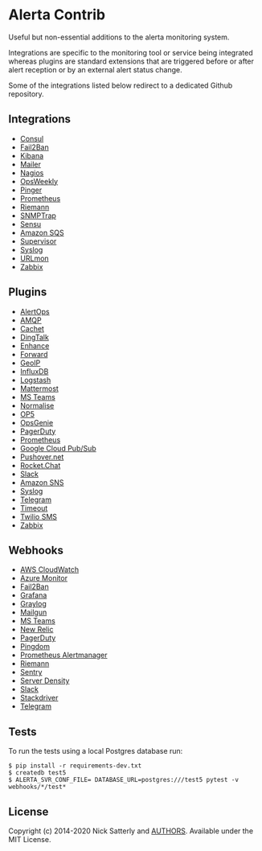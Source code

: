 Alerta Contrib
==============

Useful but non-essential additions to the alerta monitoring system.

Integrations are specific to the monitoring tool or service
being integrated whereas plugins are standard extensions that are
triggered before or after alert reception or by an external alert
status change.

Some of the integrations listed below redirect to a dedicated
Github repository.

Integrations
------------

  * [Consul](integrations/consul)
  * [Fail2Ban](integrations/fail2ban)
  * [Kibana](https://github.com/alerta/kibana-alerta)
  * [Mailer](integrations/mailer)
  * [Nagios](https://github.com/alerta/nagios-alerta)
  * [OpsWeekly](integrations/opsweekly)
  * [Pinger](integrations/pinger)
  * [Prometheus](https://github.com/alerta/prometheus-config)
  * [Riemann](https://github.com/alerta/riemann-alerta)
  * [SNMPTrap](integrations/snmptrap)
  * [Sensu](https://github.com/alerta/sensu-alerta)
  * [Amazon SQS](integrations/sqs)
  * [Supervisor](integrations/supervisor)
  * [Syslog](integrations/syslog)
  * [URLmon](integrations/urlmon)
  * [Zabbix](https://github.com/alerta/zabbix-alerta)

Plugins
-------

  * [AlertOps](plugins/alertops)
  * [AMQP](plugins/amqp)
  * [Cachet](plugins/cachet)
  * [DingTalk](plugins/dingtalk)
  * [Enhance](plugins/enhance)
  * [Forward](plugins/forward)
  * [GeoIP](plugins/geoip)
  * [InfluxDB](plugins/influxdb)
  * [Logstash](plugins/logstash)
  * [Mattermost](plugins/mattermost)
  * [MS Teams](plugins/msteams)
  * [Normalise](plugins/normalise)
  * [OP5](plugins/op5)
  * [OpsGenie](plugins/opsgenie)
  * [PagerDuty](plugins/pagerduty)
  * [Prometheus](plugins/prometheus)
  * [Google Cloud Pub/Sub](plugins/pubsub)
  * [Pushover.net](plugins/pushover)
  * [Rocket.Chat](plugins/rocketchat)
  * [Slack](plugins/slack)
  * [Amazon SNS](plugins/sns)
  * [Syslog](plugins/syslog)
  * [Telegram](plugins/telegram)
  * [Timeout](plugins/timeout)
  * [Twilio SMS](plugins/twilio)
  * [Zabbix](plugins/zabbix)

Webhooks
--------

  * [AWS CloudWatch](https://github.com/alerta/alerta/blob/master/alerta/webhooks/cloudwatch.py)
  * [Azure Monitor](webhooks/azuremonitor)
  * [Fail2Ban](webhooks/fail2ban)
  * [Grafana](https://github.com/alerta/alerta/blob/master/alerta/webhooks/grafana.py)
  * [Graylog](https://github.com/alerta/alerta/blob/master/alerta/webhooks/graylog.py)
  * [Mailgun](webhooks/mailgun)
  * [MS Teams](webhooks/msteams)
  * [New Relic](https://github.com/alerta/alerta/blob/master/alerta/webhooks/newrelic.py)
  * [PagerDuty](https://github.com/alerta/alerta/blob/master/alerta/webhooks/pagerduty.py)
  * [Pingdom](https://github.com/alerta/alerta/blob/master/alerta/webhooks/pingdom.py)
  * [Prometheus Alertmanager](https://github.com/alerta/alerta/blob/master/alerta/webhooks/prometheus.py)
  * [Riemann](https://github.com/alerta/alerta/blob/master/alerta/webhooks/riemann.py)
  * [Sentry](webhooks/sentry)
  * [Server Density](https://github.com/alerta/alerta/blob/master/alerta/webhooks/serverdensity.py)
  * [Slack](https://github.com/alerta/alerta/blob/master/alerta/webhooks/slack.py)
  * [Stackdriver](https://github.com/alerta/alerta/blob/master/alerta/webhooks/stackdriver.py)
  * [Telegram](https://github.com/alerta/alerta/blob/master/alerta/webhooks/telegram.py)

Tests
-----

To run the tests using a local Postgres database run:

    $ pip install -r requirements-dev.txt
    $ createdb test5
    $ ALERTA_SVR_CONF_FILE= DATABASE_URL=postgres:///test5 pytest -v webhooks/*/test*

License
-------

Copyright (c) 2014-2020 Nick Satterly and [AUTHORS](AUTHORS). Available under the MIT License.


